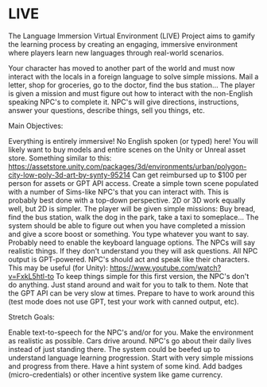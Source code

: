 # LIVE
The Language Immersion Virtual Environment (LIVE) Project aims to gamify the learning process by creating an engaging, immersive environment where players learn new languages through real-world scenarios.

Your character has moved to another part of the world and must now interact with the locals in a foreign language to solve simple missions. Mail a letter, shop for groceries, go to the doctor, find the bus station… The player is given a mission and must figure out how to interact with the non-English speaking NPC's to complete it. NPC's will give directions, instructions, answer your questions, describe things, sell you things, etc.

Main Objectives:

Everything is entirely immersive! No English spoken (or typed) here!
You will likely want to buy models and entire scenes on the Unity or Unreal asset store.
Something similar to this:  https://assetstore.unity.com/packages/3d/environments/urban/polygon-city-low-poly-3d-art-by-synty-95214
Can get reimbursed up to $100 per person for assets or GPT API access.
Create a simple town scene populated with a number of Sims-like NPC's that you can interact with. This is probably best done with a top-down perspective. 2D or 3D work equally well, but 2D is simpler.
The player will be given simple missions: Buy bread, find the bus station, walk the dog in the park, take a taxi to someplace…
The system should be able to figure out when you have completed a mission and give a score boost or something.
You type whatever you want to say. Probably need to enable the keyboard language options.
The NPCs will say realistic things. If they don't understand you they will ask questions. 
All NPC output is GPT-powered. NPC's should act and speak like their characters.
This may be useful (for Unity): https://www.youtube.com/watch?v=FxkL5htl-to
To keep things simple for this first version, the NPC's don't do anything. Just stand around and wait for you to talk to them.
Note that the GPT API can be very slow at times. Prepare to have to work around this (test mode does not use GPT, test your work with canned output, etc).

Stretch Goals:

Enable text-to-speech for the NPC's and/or for you.
Make the environment as realistic as possible. Cars drive around. NPC's go about their daily lives instead of just standing there.
The system could be beefed up to understand language learning progression. Start with very simple missions and progress from there.
Have a hint system of some kind.
Add badges (micro-credentials) or other incentive system like game currency.
